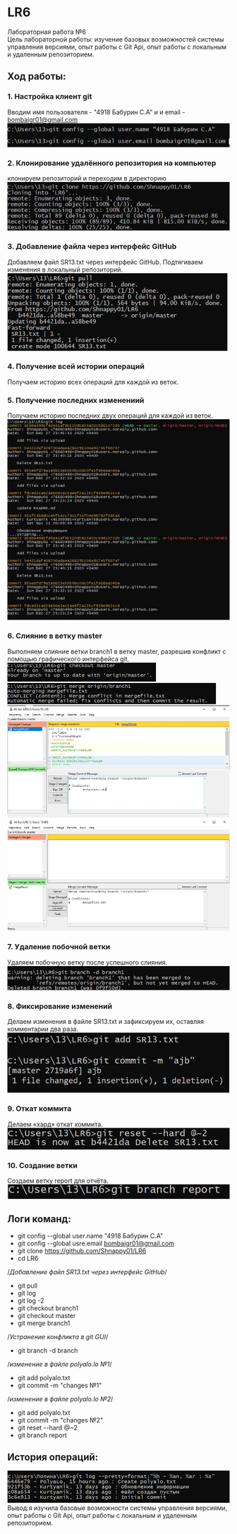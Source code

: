 # LR6
Лабораторная работа №6  
Цель лабораторной работы: изучение базовых возможностей системы управления версиями, опыт работы с Git Api, опыт работы с локальным и удаленным репозиторием.  
## Ход работы:  
### 1. Настройка клиент git  
Вводим имя пользователя - "4918 Бабурин С.А" и и email - bombaigr01@gmail.com  
![шаг 1](https://github.com/Shnappy01/LR6/blob/master/%D1%81%D0%BA%D1%80%D0%B8%D0%BD%D1%8B/1.jpg)  
### 2. Клонирование удалённого репозитория на компьютер  
клонируем репозиторий и переходим в директорию  
![шаг 2](https://github.com/Shnappy01/LR6/blob/master/%D1%81%D0%BA%D1%80%D0%B8%D0%BD%D1%8B/2.jpg)  
### 3. Добавление файла через интерфейс GitHub  
Добавляем файл SR13.txt через интерфейс GitHub. Подтягиваем изменения в локальный репозиторий.  
![шаг 3](https://github.com/Shnappy01/LR6/blob/master/%D1%81%D0%BA%D1%80%D0%B8%D0%BD%D1%8B/3.jpg)   
### 4. Получение всей истории операций  
Получаем историю всех операций для каждой из веток.  
### 5. Получение последних изменениий  
Получаем историю последних двух операций для каждой из веток.  
![шаг 4 и 5](https://github.com/Shnappy01/LR6/blob/master/%D1%81%D0%BA%D1%80%D0%B8%D0%BD%D1%8B/4.jpg)  
### 6. Слияние в ветку master  
Выполняем слияние ветки branch1 в ветку master, разрешив конфликт c помощью графического интерфейса git.  
![шаг 6](https://github.com/Shnappy01/LR6/blob/master/%D1%81%D0%BA%D1%80%D0%B8%D0%BD%D1%8B/5.jpg)  
![шаг 6](https://github.com/Shnappy01/LR6/blob/master/%D1%81%D0%BA%D1%80%D0%B8%D0%BD%D1%8B/6.jpg)  
![шаг 6](https://github.com/Shnappy01/LR6/blob/master/%D1%81%D0%BA%D1%80%D0%B8%D0%BD%D1%8B/7.jpg)  
![шаг 6](https://github.com/Shnappy01/LR6/blob/master/%D1%81%D0%BA%D1%80%D0%B8%D0%BD%D1%8B/8.jpg)  
### 7. Удаление побочной ветки  
Удаляем побочную ветку после успешного слияния.
![шаг 7](https://github.com/Shnappy01/LR6/blob/master/%D1%81%D0%BA%D1%80%D0%B8%D0%BD%D1%8B/10.jpg)  
### 8. Фиксирование изменений  
Делаем изменения в файле SR13.txt и зафиксируем их, оставляя комментарии два раза.  
![шаг 8](https://github.com/Shnappy01/LR6/blob/master/%D1%81%D0%BA%D1%80%D0%B8%D0%BD%D1%8B/11.jpg)  
### 9. Откат коммита  
Делаем «хард» откат коммита.  
![шаг 9](https://github.com/Shnappy01/LR6/blob/master/%D1%81%D0%BA%D1%80%D0%B8%D0%BD%D1%8B/12.jpg)  
### 10. Создание ветки  
Создаем ветку report для отчёта.   
![шаг10](https://github.com/Shnappy01/LR6/blob/master/%D1%81%D0%BA%D1%80%D0%B8%D0%BD%D1%8B/13.jpg)

## Логи команд:  
*  git config --global user.name "4918 Бабурин С.А"
* git config --global usre.email bombaigr01@gmail.com
* git clone https://github.com/Shnappy01/LR6
* cd LR6   
  
  
/*Добавление файл SR13.txt через интерфейс GitHub*/
  
* git pull  
* git log  
* git log -2  
* git checkout branch1  
* git checkout master  
* git merge branch1  
  
/*Устранение конфликта в git GUI*/
    
* git branch -d branch   
    
 /*изменение в файле polyalo.lo №1*/   
   
* git add polyalo.txt  
* git commit -m "changes №1"  
  

 /*изменение в файле polyalo.lo №2*/   
   
* git add polyalo.txt  
* git commit -m "changes №2"  
* git reset --hard @~2  
* git branch report
## История операций:  
![история операций](https://github.com/PolyaLo/LR6/blob/report/скрин/13.png?raw=true)  
Вывод:я изучила базовые возможности системы управления версиями, опыт работы с Git Api, опыт работы с локальным и удаленным репозиторием.  
